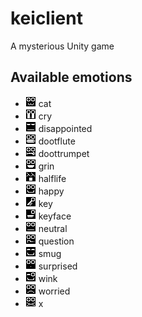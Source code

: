 # keiclient

A mysterious Unity game

## Available emotions

- ![](./Assets/Resources/cat.png) cat
- ![](./Assets/Resources/cry.png) cry
- ![](./Assets/Resources/disappointed.png) disappointed
- ![](./Assets/Resources/dootflute.png) dootflute
- ![](./Assets/Resources/doottrumpet.png) doottrumpet
- ![](./Assets/Resources/grin.png) grin
- ![](./Assets/Resources/halflife.png) halflife
- ![](./Assets/Resources/happy.png) happy
- ![](./Assets/Resources/key.png) key
- ![](./Assets/Resources/keyface.png) keyface
- ![](./Assets/Resources/neutral.png) neutral
- ![](./Assets/Resources/question.png) question
- ![](./Assets/Resources/smug.png) smug
- ![](./Assets/Resources/surprised.png) surprised
- ![](./Assets/Resources/wink.png) wink
- ![](./Assets/Resources/worried.png) worried
- ![](./Assets/Resources/x.png) x
